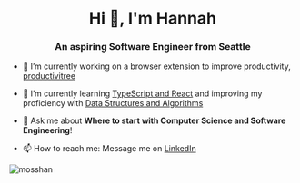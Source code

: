 

<!--
**mosshan/mosshan** is a ✨ _special_ ✨ repository because its `README.md` (this file) appears on your GitHub profile.

Here are some ideas to get you started:

- 🔭 I’m currently working on ...
- 🌱 I’m currently learning ...
- 👯 I’m looking to collaborate on ...
- 🤔 I’m looking for help with ...
- 💬 Ask me about ...
- 📫 How to reach me: ...
- 😄 Pronouns: ...
- ⚡ Fun fact: ...
-->
<h1 align="center">Hi 👋, I'm Hannah</h1>
<h3 align="center">An aspiring Software Engineer from Seattle</h3>

- 🔭 I’m currently working on a browser extension to improve productivity, [productivitree](https://github.com/mosshan/productivitree)
- 🌱 I’m currently learning [TypeScript and React](https://github.com/mosshan/productivitree) and improving my proficiency with [Data Structures and Algorithms](https://github.com/mosshan/Obsidian-Notes)
- 💬 Ask me about **Where to start with Computer Science and Software Engineering**!
  
- 📫 How to reach me: Message me on [LinkedIn](https://linkedin.com/in/mosshan)

<p><img align="center" src="https://github-readme-stats.vercel.app/api/top-langs?username=mosshan&show_icons=true&locale=en&layout=compact" alt="mosshan" /></p>
